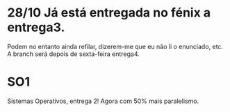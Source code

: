 # 28/10 Já está entregada no fénix a entrega3.

Podem no entanto ainda refilar, dizerem-me que eu não li o enunciado, etc.
A branch será depois de sexta-feira entrega4.

# SO1
Sistemas Operativos, entrega 2!
Agora com 50% mais paralelismo.
